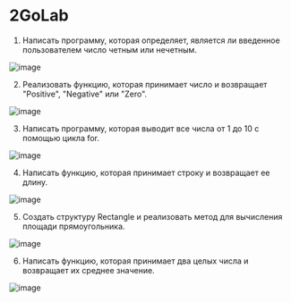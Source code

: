 # 2GoLab
1. Написать программу, которая определяет, является ли введенное пользователем число четным или нечетным.

![image](https://github.com/user-attachments/assets/d465cd75-3172-4ca6-9f94-aef0d8a6daba)

2. Реализовать функцию, которая принимает число и возвращает "Positive", "Negative" или "Zero".

![image](https://github.com/user-attachments/assets/5a6cf114-6419-4e7f-a4fe-35be8de7748d)

3. Написать программу, которая выводит все числа от 1 до 10 с помощью цикла for.

![image](https://github.com/user-attachments/assets/dcf3026f-1ed2-47d1-9511-03b323c6f19c)

4. Написать функцию, которая принимает строку и возвращает ее длину.

![image](https://github.com/user-attachments/assets/357b92b3-6e4d-4116-b55a-882450cc35b4)

5. Создать структуру Rectangle и реализовать метод для вычисления площади прямоугольника.

![image](https://github.com/user-attachments/assets/cac060c4-2a43-4f17-b7dd-a41669b99a95)

6. Написать функцию, которая принимает два целых числа и возвращает их среднее значение.

![image](https://github.com/user-attachments/assets/942c37a7-07a4-4346-affa-d788a5f0627f)
